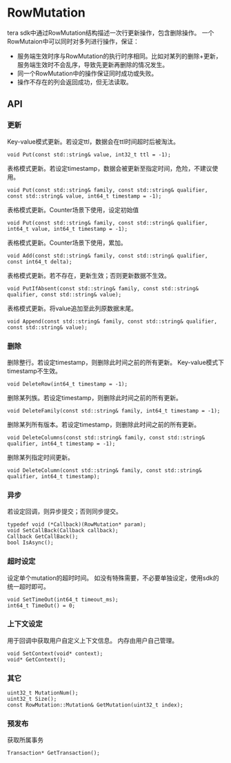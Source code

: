# RowMutation

tera sdk中通过RowMutation结构描述一次行更新操作，包含删除操作。
一个RowMutaion中可以同时对多列进行操作，保证：
 * 服务端生效时序与RowMutation的执行时序相同。比如对某列的删除+更新，服务端生效时不会乱序，导致先更新再删除的情况发生。
 * 同一个RowMutation中的操作保证同时成功或失败。
 * 操作不存在的列会返回成功，但无法读取。
 
## API

### 更新

Key-value模式更新。若设定ttl，数据会在ttl时间超时后被淘汰。
```
void Put(const std::string& value, int32_t ttl = -1);
```
表格模式更新。若设定timestamp，数据会被更新至指定时间，危险，不建议使用。
```
void Put(const std::string& family, const std::string& qualifier, const std::string& value, int64_t timestamp = -1);
```
表格模式更新。Counter场景下使用，设定初始值
```
void Put(const std::string& family, const std::string& qualifier, int64_t value, int64_t timestamp = -1);
```
表格模式更新。Counter场景下使用，累加。
```
void Add(const std::string& family, const std::string& qualifier, const int64_t delta);
```
表格模式更新。若不存在，更新生效；否则更新数据不生效。
```
void PutIfAbsent(const std::string& family, const std::string& qualifier, const std::string& value);
```
表格模式更新。将value追加至此列原数据末尾。
```
void Append(const std::string& family, const std::string& qualifier, const std::string& value);
```

### 删除

删除整行。若设定timestamp，则删除此时间之前的所有更新。
Key-value模式下timestamp不生效。
```
void DeleteRow(int64_t timestamp = -1);
```
删除某列族。若设定timestamp，则删除此时间之前的所有更新。
```
void DeleteFamily(const std::string& family, int64_t timestamp = -1);
```
删除某列所有版本。若设定timestamp，则删除此时间之前的所有更新。
```
void DeleteColumns(const std::string& family, const std::string& qualifier, int64_t timestamp = -1);
```
删除某列指定时间更新。
```
void DeleteColumn(const std::string& family, const std::string& qualifier, int64_t timestamp);
```

### 异步

若设定回调，则异步提交；否则同步提交。
```
typedef void (*Callback)(RowMutation* param);
void SetCallBack(Callback callback);
Callback GetCallBack();
bool IsAsync(); 
```

### 超时设定

设定单个mutation的超时时间。
如没有特殊需要，不必要单独设定，使用sdk的统一超时即可。
```
void SetTimeOut(int64_t timeout_ms);
int64_t TimeOut() = 0;
```

### 上下文设定

用于回调中获取用户自定义上下文信息。
内存由用户自己管理。

```
void SetContext(void* context);
void* GetContext();
```

### 其它

```
uint32_t MutationNum();
uint32_t Size();
const RowMutation::Mutation& GetMutation(uint32_t index);
```

### 预发布

获取所属事务
```
Transaction* GetTransaction();
```
